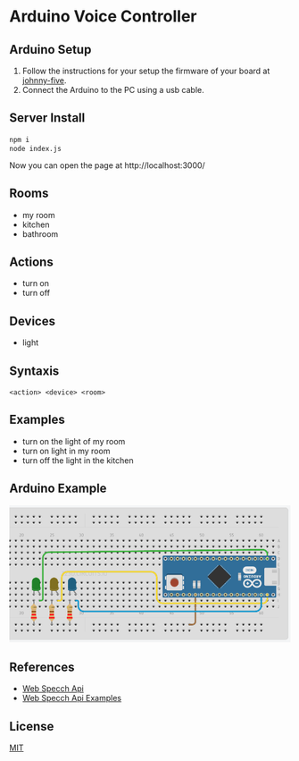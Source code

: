 # Arduino Voice Controller

## Arduino Setup
1. Follow the instructions for your setup the firmware of your board at [johnny-five].
2. Connect the Arduino to the PC using a usb cable.

## Server Install

```
npm i
node index.js
```

Now you can open the page at http://localhost:3000/

## Rooms
* my room
* kitchen
* bathroom

## Actions
* turn on
* turn off

## Devices
* light

## Syntaxis
```
<action> <device> <room>
```

## Examples
* turn on the light of my room
* turn on light in my room
* turn off the light in the kitchen

## Arduino Example
![Arduino Example](README/arduino_example.png)

## References
* [Web Specch Api]
* [Web Specch Api Examples]

## License
[MIT]

[Web Speech Api]: <https://github.com/mdn/web-speech-api/>
[johnny-five]: <http://johnny-five.io/>
[MIT]: License
[Web Specch Api Examples]: <https://github.com/mdn/web-speech-api/>
[Web Specch Api]: <https://developer.mozilla.org/en-US/docs/Web/API/Web_Speech_API>
